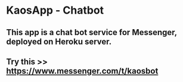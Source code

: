 # KaosApp - Chatbot  <return>
## This app is a chat bot service for Messenger, deployed on Heroku server. <return>
## Try this >> https://www.messenger.com/t/kaosbot
